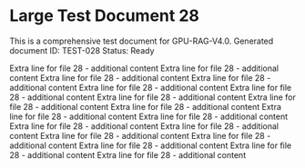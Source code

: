 # Large Test Document 28

This is a comprehensive test document for GPU-RAG-V4.0.
Generated document ID: TEST-028
Status: Ready

Extra line for file 28 - additional content Extra line for file 28 - additional content Extra line for file 28 - additional content Extra line for file 28 - additional content Extra line for file 28 - additional content Extra line for file 28 - additional content Extra line for file 28 - additional content Extra line for file 28 - additional content Extra line for file 28 - additional content Extra line for file 28 - additional content Extra line for file 28 - additional content Extra line for file 28 - additional content Extra line for file 28 - additional content Extra line for file 28 - additional content Extra line for file 28 - additional content Extra line for file 28 - additional content Extra line for file 28 - additional content Extra line for file 28 - additional content 
